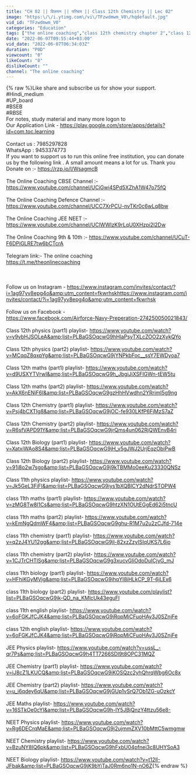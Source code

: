 ```yaml
---
title: "CH 02 || विलयन || परिचय || Class 12th Chemistry || Lec 02"
image: "https:\/\/i.ytimg.com\/vi\/TFzwdmwm_V0\/hqdefault.jpg"
vid_id: "TFzwdmwm_V0"
categories: "Education"
tags: ["the online coaching","class 12th chemistry chapter 2","class 12th chemistry chapter 2 solution"]
date: "2022-06-07T09:55:44+03:00"
vid_date: "2022-06-07T06:34:03Z"
duration: "P0D"
viewcount: "0"
likeCount: "0"
dislikeCount: ""
channel: "The online coaching"
---
```

{% raw %}Like share and subscribe us for show your support.<br />#Hindi_medium<br />#UP_board<br />#BSEB<br />#RBSE<br />For notes, study material and many more logon to<br />Our Application Link - <a rel="nofollow" target="blank" href="https://play.google.com/store/apps/details?id=com.toc.learning">https://play.google.com/store/apps/details?id=com.toc.learning</a><br /><br />Contact us : 7985297828<br />WhatsApp : 9453374773<br />If you want to support us to run this online free institution, you can donate us by the following link . A small amount means a lot for us. Thank you<br />Donate on :- <a rel="nofollow" target="blank" href="https://rzp.io/l/WsagmcB">https://rzp.io/l/WsagmcB</a><br /><br />The Online Coaching CBSE Channel :- <a rel="nofollow" target="blank" href="https://www.youtube.com/channel/UCiGwi4SPd5XZhA1W47o75fQ">https://www.youtube.com/channel/UCiGwi4SPd5XZhA1W47o75fQ</a><br /><br />The Online Coaching Defence Channel :- <a rel="nofollow" target="blank" href="https://www.youtube.com/channel/UCC7XrPCU-nvTKr0c6wLq8bw">https://www.youtube.com/channel/UCC7XrPCU-nvTKr0c6wLq8bw</a><br /><br />The Online Coaching JEE NEET :- <a rel="nofollow" target="blank" href="https://www.youtube.com/channel/UClWWlzK9rLqU0XHzpi2l2Dw">https://www.youtube.com/channel/UClWWlzK9rLqU0XHzpi2l2Dw</a><br /><br />The Online Coaching 9th &amp; 10th :- <a rel="nofollow" target="blank" href="https://www.youtube.com/channel/UCuT-F6DPiGLRE7tw6bCTcrA">https://www.youtube.com/channel/UCuT-F6DPiGLRE7tw6bCTcrA</a><br /><br />Telegram link:- The online coaching<br /><a rel="nofollow" target="blank" href="https://t.me/theonlinecoaching">https://t.me/theonlinecoaching</a><br /><br /><br /><br />Follow us on Instagram - <a rel="nofollow" target="blank" href="https://www.instagram.com/invites/contact/?i=1ag97yv8epg4o&amp;utm_content=fkwrhskhttps://www.instagram.com/invites/contact/?i=1ag97yv8epg4o&amp;utm_content=fkwrhsk">https://www.instagram.com/invites/contact/?i=1ag97yv8epg4o&amp;utm_content=fkwrhskhttps://www.instagram.com/invites/contact/?i=1ag97yv8epg4o&amp;utm_content=fkwrhsk</a><br /><br />Follow us on Facebook - <br /><a rel="nofollow" target="blank" href="https://www.facebook.com/Airforce-Navy-Preperation-274250050021843/">https://www.facebook.com/Airforce-Navy-Preperation-274250050021843/</a><br /><br />Class 12th physics (part1) playlist- <a rel="nofollow" target="blank" href="https://www.youtube.com/watch?v=y9vbHJSOLeA&amp;list=PLBaGSOqcwG9hHlaPsyTXLcZOO2zXykQYo">https://www.youtube.com/watch?v=y9vbHJSOLeA&amp;list=PLBaGSOqcwG9hHlaPsyTXLcZOO2zXykQYo</a><br /><br />Class 12th physics (part2) playlist- <a rel="nofollow" target="blank" href="https://www.youtube.com/watch?v=MCqqZ8qxpYg&amp;list=PLBaGSOqcwG9jYNPkbFoc__ssY7EWDyoa7">https://www.youtube.com/watch?v=MCqqZ8qxpYg&amp;list=PLBaGSOqcwG9jYNPkbFoc__ssY7EWDyoa7</a><br /><br />Class 12th maths (part1) playlist- <a rel="nofollow" target="blank" href="https://www.youtube.com/watch?v=d9USXYTVrwI&amp;list=PLBaGSOqcwG9h_JbgiJiXSFIGWn-tEW5tu">https://www.youtube.com/watch?v=d9USXYTVrwI&amp;list=PLBaGSOqcwG9h_JbgiJiXSFIGWn-tEW5tu</a><br /><br />Class 12th maths (part2) playlist- <a rel="nofollow" target="blank" href="https://www.youtube.com/watch?v=AkX6nENjF6I&amp;list=PLBaGSOqcwG9gzHhHVwdhn2YRrimI5g9ng">https://www.youtube.com/watch?v=AkX6nENjF6I&amp;list=PLBaGSOqcwG9gzHhHVwdhn2YRrimI5g9ng</a><br /><br />Class 12th Chemistry (part1) playlist- <a rel="nofollow" target="blank" href="https://www.youtube.com/watch?v=Psj4bCXTIg8&amp;list=PLBaGSOqcwG9jOC-fe930LKfP6FjMzS7aZ">https://www.youtube.com/watch?v=Psj4bCXTIg8&amp;list=PLBaGSOqcwG9jOC-fe930LKfP6FjMzS7aZ</a><br /><br />Class 12th Chemistry (part2) playlist- <a rel="nofollow" target="blank" href="https://www.youtube.com/watch?v=R6sfVAPD91Y&amp;list=PLBaGSOqcwG9jrQms4un062RjQWEnvB4ri">https://www.youtube.com/watch?v=R6sfVAPD91Y&amp;list=PLBaGSOqcwG9jrQms4un062RjQWEnvB4ri</a><br /><br />Class 12th Biology (part1) playlist- <a rel="nofollow" target="blank" href="https://www.youtube.com/watch?v=XatxiWAo8S4&amp;list=PLBaGSOqcwG9jH_v5gJWJ2UrjEqzObiPwB">https://www.youtube.com/watch?v=XatxiWAo8S4&amp;list=PLBaGSOqcwG9jH_v5gJWJ2UrjEqzObiPwB</a><br /><br />Class 12th Biology (part2) playlist- <a rel="nofollow" target="blank" href="https://www.youtube.com/watch?v=91i8o2w7sgo&amp;list=PLBaGSOqcwG9j9kTBMMo0eeKu23330QNSz">https://www.youtube.com/watch?v=91i8o2w7sgo&amp;list=PLBaGSOqcwG9j9kTBMMo0eeKu23330QNSz</a><br /><br />Class 11th physics playlist- <a rel="nofollow" target="blank" href="https://www.youtube.com/watch?v=Jk5GeL3FiFI&amp;list=PLBaGSOqcwG9iys1bXQBlCY2dNdrSTOPW4">https://www.youtube.com/watch?v=Jk5GeL3FiFI&amp;list=PLBaGSOqcwG9iys1bXQBlCY2dNdrSTOPW4</a><br /><br />class 11th maths (part1) playlist- <a rel="nofollow" target="blank" href="https://www.youtube.com/watch?v=zMG8Tw8I1Cs&amp;list=PLBaGSOqcwG9htzXN1OUtEGgEd62i5tncU">https://www.youtube.com/watch?v=zMG8Tw8I1Cs&amp;list=PLBaGSOqcwG9htzXN1OUtEGgEd62i5tncU</a><br /><br />class 11th maths (part2) playlist- <a rel="nofollow" target="blank" href="https://www.youtube.com/watch?v=kEmNgQdmWF4&amp;list=PLBaGSOqcwG9ghu-R1M7u2u2zCJfd-714e">https://www.youtube.com/watch?v=kEmNgQdmWF4&amp;list=PLBaGSOqcwG9ghu-R1M7u2u2zCJfd-714e</a><br /><br />class 11th chemistry (part1) playlist- <a rel="nofollow" target="blank" href="https://www.youtube.com/watch?v=q2zJ4YU12gg&amp;list=PLBaGSOqcwG9jl-82xzZzyISIqUKS7L6io">https://www.youtube.com/watch?v=q2zJ4YU12gg&amp;list=PLBaGSOqcwG9jl-82xzZzyISIqUKS7L6io</a><br /><br />class 11th chemistry (part2) playlist- <a rel="nofollow" target="blank" href="https://www.youtube.com/watch?v=1CJTrCHTlSg&amp;list=PLBaGSOqcwG9g3xucvGliOdoDuICjyG_mJ">https://www.youtube.com/watch?v=1CJTrCHTlSg&amp;list=PLBaGSOqcwG9g3xucvGliOdoDuICjyG_mJ</a><br /><br />class 11th biology (part1) playlist- <a rel="nofollow" target="blank" href="https://www.youtube.com/watch?v=HFhiKGyMVjg&amp;list=PLBaGSOqcwG9ihqYI8iHLkCP_9T-6jLEx6">https://www.youtube.com/watch?v=HFhiKGyMVjg&amp;list=PLBaGSOqcwG9ihqYI8iHLkCP_9T-6jLEx6</a><br /><br />class 11th biology (part2) playlist- <a rel="nofollow" target="blank" href="https://www.youtube.com/playlist?list=PLBaGSOqcwG9ik-QD_na_KMlcUk43eguFl">https://www.youtube.com/playlist?list=PLBaGSOqcwG9ik-QD_na_KMlcUk43eguFl</a><br /><br />class 11th english playlist- <a rel="nofollow" target="blank" href="https://www.youtube.com/watch?v=6oFGKJfCJK4&amp;list=PLBaGSOqcwG9jRopMiCFuoHAy3J0SZnjFe">https://www.youtube.com/watch?v=6oFGKJfCJK4&amp;list=PLBaGSOqcwG9jRopMiCFuoHAy3J0SZnjFe</a><br /><br />class 12th english playlist- <a rel="nofollow" target="blank" href="https://www.youtube.com/watch?v=6oFGKJfCJK4&amp;list=PLBaGSOqcwG9jRopMiCFuoHAy3J0SZnjFe">https://www.youtube.com/watch?v=6oFGKJfCJK4&amp;list=PLBaGSOqcwG9jRopMiCFuoHAy3J0SZnjFe</a><br /><br />JEE Physics playlist- <a rel="nofollow" target="blank" href="https://www.youtube.com/watch?v=ussL_-qr7Ps&amp;list=PLBaGSOqcwG9h4TT7266SDl9t8OPC31MQZ">https://www.youtube.com/watch?v=ussL_-qr7Ps&amp;list=PLBaGSOqcwG9h4TT7266SDl9t8OPC31MQZ</a><br /><br />JEE Chemistry (part1)  playlist- <a rel="nofollow" target="blank" href="https://www.youtube.com/watch?v=iJ8cZ1LKUCQ&amp;list=PLBaGSOqcwG9iKOSQzc2yhQhrqWbg6Oc8x">https://www.youtube.com/watch?v=iJ8cZ1LKUCQ&amp;list=PLBaGSOqcwG9iKOSQzc2yhQhrqWbg6Oc8x</a><br /><br />JEE Chemistry (part2)  playlist- <a rel="nofollow" target="blank" href="https://www.youtube.com/watch?v=u_i6qdey6qU&amp;list=PLBaGSOqcwG9jGUp1vSrQ7Ob1ZG-uOzkcY">https://www.youtube.com/watch?v=u_i6qdey6qU&amp;list=PLBaGSOqcwG9jGUp1vSrQ7Ob1ZG-uOzkcY</a><br /><br />JEE Maths playlist- <a rel="nofollow" target="blank" href="https://www.youtube.com/watch?v=16STkOe0cYI&amp;list=PLBaGSOqcwG9h-lY5JBjQnzY4ttzu56e8-">https://www.youtube.com/watch?v=16STkOe0cYI&amp;list=PLBaGSOqcwG9h-lY5JBjQnzY4ttzu56e8-</a><br /><br />NEET Physics playlist- <a rel="nofollow" target="blank" href="https://www.youtube.com/watch?v=Rg6DECrqMaE&amp;list=PLBaGSOqcwG9j2ujmmZXV10bMttC5wmgmw">https://www.youtube.com/watch?v=Rg6DECrqMaE&amp;list=PLBaGSOqcwG9j2ujmmZXV10bMttC5wmgmw</a><br /><br />NEET Chemistry playlist- <a rel="nofollow" target="blank" href="https://www.youtube.com/watch?v=BzuNY8IQ6pk&amp;list=PLBaGSOqcwG9hFxbU04pfnei3c8UHYSoA3">https://www.youtube.com/watch?v=BzuNY8IQ6pk&amp;list=PLBaGSOqcwG9hFxbU04pfnei3c8UHYSoA3</a><br /><br />NEET Biology playlist- <a rel="nofollow" target="blank" href="https://www.youtube.com/watch?v=t12lI-JFbak&amp;list=PLBaGSOqcwG9jK9bYiTaJ0Rm6no1N-nO6Z">https://www.youtube.com/watch?v=t12lI-JFbak&amp;list=PLBaGSOqcwG9jK9bYiTaJ0Rm6no1N-nO6Z</a>{% endraw %}
